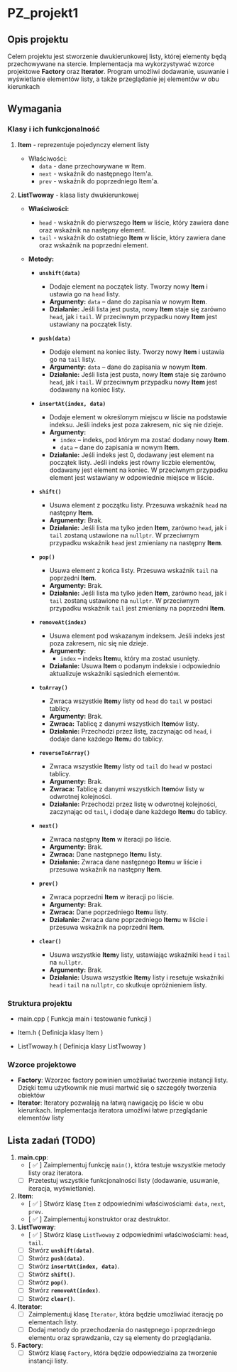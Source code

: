 # PZ_projekt1

## Opis projektu

Celem projektu jest stworzenie dwukierunkowej listy, której elementy będą przechowywane na stercie. Implementacja ma wykorzystywać wzorce projektowe **Factory** oraz **Iterator**. Program umożliwi dodawanie, usuwanie i wyświetlanie elementów listy, a także przeglądanie jej elementów w obu kierunkach

## Wymagania

### Klasy i ich funkcjonalność

1. **Item** - reprezentuje pojedynczy element listy
    - Właściwości:
        - `data` - dane przechowywane w Item.
        - `next` - wskaźnik do następnego Item'a.
        - `prev` - wskaźnik do poprzedniego Item'a.

1. **ListTwoway** - klasa listy dwukierunkowej
   - **Właściwości:**
     - `head` - wskaźnik do pierwszego **Item** w liście, który zawiera dane oraz wskaźnik na następny element.
     - `tail` - wskaźnik do ostatniego **Item** w liście, który zawiera dane oraz wskaźnik na poprzedni element.
   
   - **Metody:**

     - **`unshift(data)`**  
       - Dodaje element na początek listy. Tworzy nowy **Item** i ustawia go na `head` listy.
       - **Argumenty:** `data` – dane do zapisania w nowym **Item**.
       - **Działanie:** Jeśli lista jest pusta, nowy **Item** staje się zarówno `head`, jak i `tail`. W przeciwnym przypadku nowy **Item** jest ustawiany na początek listy.

     - **`push(data)`**  
       - Dodaje element na koniec listy. Tworzy nowy **Item** i ustawia go na `tail` listy.
       - **Argumenty:** `data` – dane do zapisania w nowym **Item**.
       - **Działanie:** Jeśli lista jest pusta, nowy **Item** staje się zarówno `head`, jak i `tail`. W przeciwnym przypadku nowy **Item** jest dodawany na koniec listy.

     - **`insertAt(index, data)`**  
       - Dodaje element w określonym miejscu w liście na podstawie indeksu. Jeśli indeks jest poza zakresem, nic się nie dzieje.
       - **Argumenty:** 
         - `index` – indeks, pod którym ma zostać dodany nowy **Item**.
         - `data` – dane do zapisania w nowym **Item**.
       - **Działanie:** Jeśli indeks jest 0, dodawany jest element na początek listy. Jeśli indeks jest równy liczbie elementów, dodawany jest element na koniec. W przeciwnym przypadku element jest wstawiany w odpowiednie miejsce w liście.

     - **`shift()`**  
       - Usuwa element z początku listy. Przesuwa wskaźnik `head` na następny **Item**.
       - **Argumenty:** Brak.
       - **Działanie:** Jeśli lista ma tylko jeden **Item**, zarówno `head`, jak i `tail` zostaną ustawione na `nullptr`. W przeciwnym przypadku wskaźnik `head` jest zmieniany na następny **Item**.

     - **`pop()`**  
       - Usuwa element z końca listy. Przesuwa wskaźnik `tail` na poprzedni **Item**.
       - **Argumenty:** Brak.
       - **Działanie:** Jeśli lista ma tylko jeden **Item**, zarówno `head`, jak i `tail` zostaną ustawione na `nullptr`. W przeciwnym przypadku wskaźnik `tail` jest zmieniany na poprzedni **Item**.

     - **`removeAt(index)`**  
       - Usuwa element pod wskazanym indeksem. Jeśli indeks jest poza zakresem, nic się nie dzieje.
       - **Argumenty:**
         - `index` – indeks **Item**u, który ma zostać usunięty.
       - **Działanie:** Usuwa **Item** o podanym indeksie i odpowiednio aktualizuje wskaźniki sąsiednich elementów.

     - **`toArray()`**  
       - Zwraca wszystkie **Item**y listy od `head` do `tail` w postaci tablicy.
       - **Argumenty:** Brak.
       - **Zwraca:** Tablicę z danymi wszystkich **Item**ów listy.
       - **Działanie:** Przechodzi przez listę, zaczynając od `head`, i dodaje dane każdego **Item**u do tablicy.

     - **`reverseToArray()`**  
       - Zwraca wszystkie **Item**y listy od `tail` do `head` w postaci tablicy.
       - **Argumenty:** Brak.
       - **Zwraca:** Tablicę z danymi wszystkich **Item**ów listy w odwrotnej kolejności.
       - **Działanie:** Przechodzi przez listę w odwrotnej kolejności, zaczynając od `tail`, i dodaje dane każdego **Item**u do tablicy.

     - **`next()`**  
       - Zwraca następny **Item** w iteracji po liście.
       - **Argumenty:** Brak.
       - **Zwraca:** Dane następnego **Item**u listy.
       - **Działanie:** Zwraca dane następnego **Item**u w liście i przesuwa wskaźnik na następny **Item**.

     - **`prev()`**  
       - Zwraca poprzedni **Item** w iteracji po liście.
       - **Argumenty:** Brak.
       - **Zwraca:** Dane poprzedniego **Item**u listy.
       - **Działanie:** Zwraca dane poprzedniego **Item**u w liście i przesuwa wskaźnik na poprzedni **Item**.

     - **`clear()`**  
       - Usuwa wszystkie **Item**y listy, ustawiając wskaźniki `head` i `tail` na `nullptr`.
       - **Argumenty:** Brak.
       - **Działanie:** Usuwa wszystkie **Item**y listy i resetuje wskaźniki `head` i `tail` na `nullptr`, co skutkuje opróżnieniem listy.


### Struktura projektu

- main.cpp ( Funkcja main i testowanie funkcji )

- Item.h ( Definicja klasy Item )

- ListTwoway.h ( Definicja klasy ListTwoway )

### Wzorce projektowe

- **Factory**: Wzorzec factory powinien umożliwiać tworzenie instancji listy. Dzięki temu użytkownik nie musi martwić się o szczegóły tworzenia obiektów
- **Iterator**: Iteratory pozwalają na łatwą nawigację po liście w obu kierunkach. Implementacja iteratora umożliwi łatwe przeglądanie elementów listy

## Lista zadań (TODO)

1. **main.cpp**:
    - [ ✅ ] Zaimplementuj funkcję `main()`, która testuje wszystkie metody listy oraz iteratora.
    - [ ] Przetestuj wszystkie funkcjonalności listy (dodawanie, usuwanie, iteracja, wyświetlanie).
2. **Item**:
    - [ ✅ ] Stwórz klasę `Item` z odpowiednimi właściwościami: `data`, `next`, `prev`.
    - [ ✅ ] Zaimplementuj konstruktor oraz destruktor.
3. **ListTwoway**:
    - [ ✅ ] Stwórz klasę `ListTwoway` z odpowiednimi właściwościami: `head`, `tail`.
    - [ ] Stwórz **`unshift(data)`**.
    - [ ] Stwórz **`push(data)`**.
    - [ ] Stwórz **`insertAt(index, data)`**.
    - [ ] Stwórz **`shift()`**.
    - [ ] Stwórz **`pop()`**.
    - [ ] Stwórz **`removeAt(index)`**.
    - [ ] Stwórz **`clear()`**.

4. **Iterator**:
    - [ ] Zaimplementuj klasę `Iterator`, która będzie umożliwiać iterację po elementach listy.
    - [ ] Dodaj metody do przechodzenia do następnego i poprzedniego elementu oraz sprawdzania, czy są elementy do przeglądania.

5. **Factory**:
    - [ ] Stwórz klasę `Factory`, która będzie odpowiedzialna za tworzenie instancji listy.
